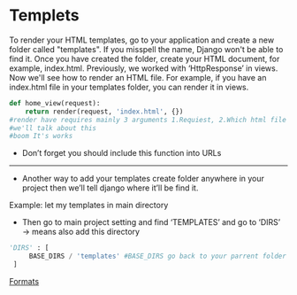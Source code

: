 # Templets

To render your HTML templates, go to your application and create a new folder called "templates". If you misspell the name, Django won't be able to find it. Once you have created the folder, create your HTML document, for example, index.html.
Previously, we worked with ‘HttpResponse’ in views. Now we'll see how to render an HTML file. For example, if you have an index.html file in your templates folder, you can render it in views.

```python
def home_view(request):
    return render(request, 'index.html', {})
#render have requires mainly 3 arguments 1.Requiest, 2.Which html file is render, 3.Dictionaries
#we'll talk about this 
#boom It's works 
```

- Don’t forget you should include this function into URLs

---

- Another way to add your templates create folder anywhere in your project then we’ll tell django where it’ll be find it.

Example: let my templates in main directory 

- Then go to main project setting and find ‘TEMPLATES’ and go to ‘DIRS’ → means also add this directory

 

```python
'DIRS' : [
     BASE_DIRS / 'templates' #BASE_DIRS go back to your parrent folder then find templates
 ]
```

[Formats](Templets%203e5232e5b68841d884281fc99e34b318/Formats%206556614181fb49f7ac50ae9f098f784f.md)
